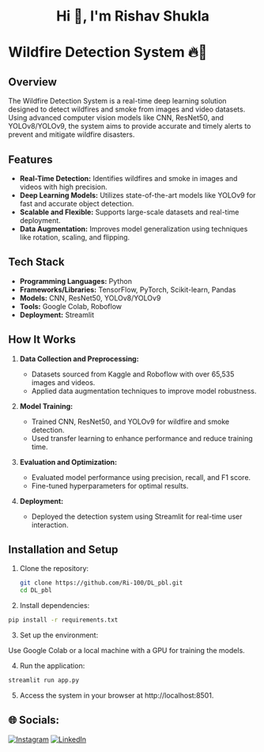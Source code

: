 <h1 align="center">Hi 👋, I'm Rishav Shukla</h1>


# Wildfire Detection System 🔥🌲  

## Overview  
The Wildfire Detection System is a real-time deep learning solution designed to detect wildfires and smoke from images and video datasets. Using advanced computer vision models like CNN, ResNet50, and YOLOv8/YOLOv9, the system aims to provide accurate and timely alerts to prevent and mitigate wildfire disasters.  

## Features  
- **Real-Time Detection:** Identifies wildfires and smoke in images and videos with high precision.  
- **Deep Learning Models:** Utilizes state-of-the-art models like YOLOv9 for fast and accurate object detection.  
- **Scalable and Flexible:** Supports large-scale datasets and real-time deployment.  
- **Data Augmentation:** Improves model generalization using techniques like rotation, scaling, and flipping.  



## Tech Stack  
- **Programming Languages:** Python  
- **Frameworks/Libraries:** TensorFlow, PyTorch, Scikit-learn, Pandas  
- **Models:** CNN, ResNet50, YOLOv8/YOLOv9  
- **Tools:** Google Colab, Roboflow  
- **Deployment:** Streamlit  

## How It Works  
1. **Data Collection and Preprocessing:**  
   - Datasets sourced from Kaggle and Roboflow with over 65,535 images and videos.  
   - Applied data augmentation techniques to improve model robustness.  

2. **Model Training:**  
   - Trained CNN, ResNet50, and YOLOv9 for wildfire and smoke detection.  
   - Used transfer learning to enhance performance and reduce training time.  

3. **Evaluation and Optimization:**  
   - Evaluated model performance using precision, recall, and F1 score.  
   - Fine-tuned hyperparameters for optimal results.  

4. **Deployment:**  
   - Deployed the detection system using Streamlit for real-time user interaction.  

## Installation and Setup  
1. Clone the repository:  
   ```bash  
   git clone https://github.com/Ri-100/DL_pbl.git  
   cd DL_pbl
   ```
2. Install dependencies:
```bash
pip install -r requirements.txt  
```
3. Set up the environment:

Use Google Colab or a local machine with a GPU for training the models.

4. Run the application:

```bash
streamlit run app.py
```  
5. Access the system in your browser at http://localhost:8501.

## 🌐 Socials:
[![Instagram](https://img.shields.io/badge/Instagram-%23E4405F.svg?logo=Instagram&logoColor=white)](https://instagram.com/___rishav__01) [![LinkedIn](https://img.shields.io/badge/LinkedIn-%230077B5.svg?logo=linkedin&logoColor=white)](https://linkedin.com/in/rishav-shukla-2bb554229) 
